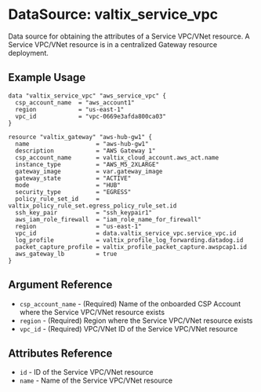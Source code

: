 # DataSource: valtix_service_vpc
Data source for obtaining the attributes of a Service VPC/VNet resource.  A Service VPC/VNet resource is in a centralized Gateway resource deployment.

## Example Usage
```hcl
data "valtix_service_vpc" "aws_service_vpc" {
  csp_account_name  = "aws_account1"
  region            = "us-east-1"
  vpc_id            = "vpc-0669e3afda800ca03"
}

resource "valtix_gateway" "aws-hub-gw1" {
  name                   = "aws-hub-gw1"
  description            = "AWS Gateway 1"
  csp_account_name       = valtix_cloud_account.aws_act.name
  instance_type          = "AWS_M5_2XLARGE"
  gateway_image          = var.gateway_image
  gateway_state          = "ACTIVE"
  mode                   = "HUB"
  security_type          = "EGRESS"
  policy_rule_set_id     = valtix_policy_rule_set.egress_policy_rule_set.id
  ssh_key_pair           = "ssh_keypair1"
  aws_iam_role_firewall  = "iam_role_name_for_firewall"
  region                 = "us-east-1"
  vpc_id                 = data.valtix_service_vpc.service_vpc.id
  log_profile            = valtix_profile_log_forwarding.datadog.id
  packet_capture_profile = valtix_profile_packet_capture.awspcap1.id
  aws_gateway_lb         = true
}
```

## Argument Reference
* `csp_account_name` - (Required) Name of the onboarded CSP Account where the Service VPC/VNet resource exists
* `region` - (Required) Region where the Service VPC/VNet resource exists
* `vpc_id` - (Required) VPC/VNet ID of the Service VPC/VNet resource

## Attributes Reference
* `id` - ID of the Service VPC/VNet resource
* `name` - Name of the Service VPC/VNet resource